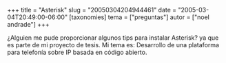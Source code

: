 +++
title = "Asterisk"
slug = "20050304204944461"
date = "2005-03-04T20:49:00-06:00"
[taxonomies]
tema = ["preguntas"]
autor = ["noel andrade"]
+++

¿Alguien me pude proporcionar algunos tips para instalar Asterisk? ya
que es parte de mi proyecto de tesis. Mi tema es: Desarrollo de una
plataforma para telefonía sobre IP basada en código abierto.
